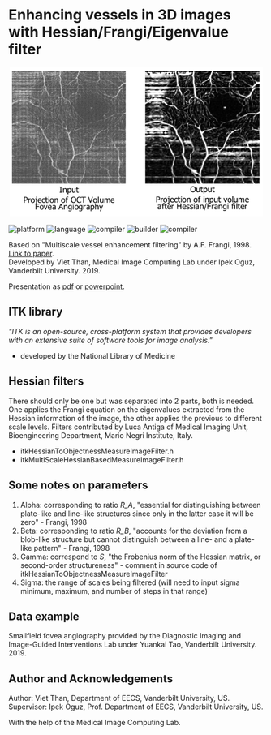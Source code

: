 # Enhancing vessels in 3D images with Hessian/Frangi/Eigenvalue filter

<p align="center"><img src="input-output.png" width=500></p>

<p align="left">
	<img src="https://img.shields.io/badge/platform-ubuntu-blueviolet?style=for-the-badge"
			 alt="platform">
	<img src="https://img.shields.io/badge/language-C++11-green?style=for-the-badge"
			 alt="language">
  	<img src="https://img.shields.io/badge/compiler-GCC 5.4.0-green?style=for-the-badge"
			 alt="compiler">
	<img src="https://img.shields.io/badge/builder-cmake 3.7.1-green?style=for-the-badge"
			 alt="builder">
	<img src="https://img.shields.io/badge/library-ITK 4.12.2|Python2.7.12-critical?style=for-the-badge"
			 alt="compiler">
</p>

Based on "Multiscale vessel enhancement filtering" by A.F. Frangi, 1998. <a href="https://link.springer.com/chapter/10.1007/BFb0056195">Link to paper</a>.<br>
Developed by Viet Than, Medical Image Computing Lab under Ipek Oguz, Vanderbilt University. 2019.

Presentation as [pdf](VISE_August_Presentation_Viet_Than.pdf) or [powerpoint](VISE_August_Presentation_Viet_Than.pptx).
## ITK library
<i>"ITK is an open-source, cross-platform system that provides developers with an extensive suite of software tools for image analysis."</i><br>
 - developed by the National Library of Medicine
 
## Hessian filters
There should only be one but was separated into 2 parts, both is needed. One applies the Frangi equation on the eigenvalues extracted from the Hessian information of the image, the other applies the previous to different scale levels. Filters contributed by Luca Antiga of Medical Imaging Unit, Bioengineering Department, Mario Negri Institute, Italy.
 - itkHessianToObjectnessMeasureImageFilter.h
 - itkMultiScaleHessianBasedMeasureImageFilter.h
 
## Some notes on parameters
1. Alpha: corresponding to ratio _R\_A_, "essential for distinguishing between plate-like and line-like structures since only in the latter case it will be zero" - Frangi, 1998
2. Beta: corresponding to ratio _R\_B_, "accounts for the deviation from a blob-like structure but cannot distinguish between a line- and a plate-like pattern" - Frangi, 1998
3. Gamma: correspond to _S_, "the Frobenius norm of the Hessian matrix, or second-order structureness" - comment in source code of itkHessianToObjectnessMeasureImageFilter
4. Sigma: the range of scales being filtered (will need to input sigma minimum, maximum, and number of steps in that range)

## Data example
Smallfield fovea angiography provided by the Diagnostic Imaging and Image-Guided Interventions Lab under Yuankai Tao, Vanderbilt University. 2019.

## Author and Acknowledgements
Author: Viet Than, Department of EECS, Vanderbilt University, US.<br>
Supervisor: Ipek Oguz, Prof. Department of EECS, Vanderbilt University, US.

With the help of the Medical Image Computing Lab.
